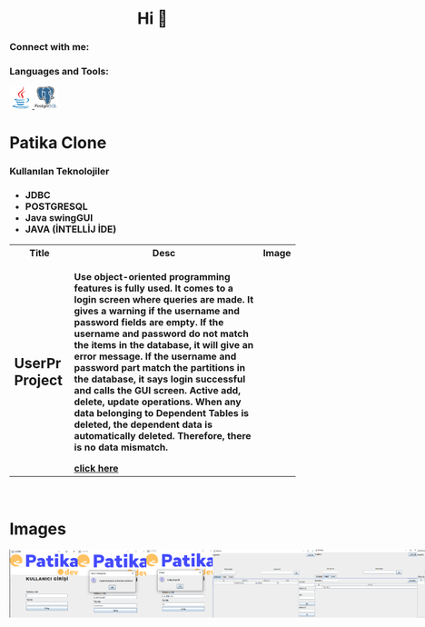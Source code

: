 <h1 align="center">Hi 👋</h1>

<h3 align="left">Connect with me:</h3>
<p align="left">
</p>

<h3 align="left">Languages and Tools:</h3>
<p align="left"> <a href="https://www.java.com" target="_blank" rel="noreferrer"> <img src="https://raw.githubusercontent.com/devicons/devicon/master/icons/java/java-original.svg" alt="java" width="40" height="40"/> </a> <a href="https://www.postgresql.org" target="_blank" rel="noreferrer"> <img src="https://raw.githubusercontent.com/devicons/devicon/master/icons/postgresql/postgresql-original-wordmark.svg" alt="postgresql" width="40" height="40"/> </a> </p>




# Patika Clone


<h3>Kullanılan Teknolojiler<h3/>
<ul>

<li>JDBC </li>
<li>POSTGRESQL </li>
<li>Java swingGUI </li>
<li>JAVA (İNTELLİJ İDE) </li>
</ul>


<table >
  <tr  >
    <th  >Title</th>
    <th >Desc</th>
      <th >Image</th>
  </tr>

<tr >
   <td>
   <h2>UserPr Project</h2>
   
   
   </td>
   <td>
   <p>Use object-oriented programming features is fully used.
It comes to a login screen where queries are made.
It gives a warning if the username and password fields are empty.
If the username and password do not match the items in the database, it will give an error message.
If the username and password part match the partitions in the database, it says login successful and calls the GUI screen.
Active add, delete, update operations.
When any data belonging to Dependent Tables is deleted, the dependent data is automatically deleted. Therefore, there is no data mismatch.</p>
   <a href="https://github.com/nurullhkrds/react/tree/main/api" >click here </a>



  



 
</table>
<br>
<h1>Images</h1>
<div  style="display:flex;"   >
<img height="120px" width="180px" src="./java photo/ekran.png" />
<img height="120px" width="180px" src="./java photo/ekran2.png"ph />
<img height="120px" width="180px" src="./java photo/ekran3.png" />
<img height="120px" width="180px" src="./java photo/ekran4.png" />
<img height="120px" width="180px" src="./java photo/ekran5.png" />
<img height="120px" width="180px" src="./java photo/ekran6.png" />
<img height="120px" width="180px" src="./java photo/ekran7.png" />
<img height="120px" width="180px" src="./java photo/ekran8.png" />

</div>




 

